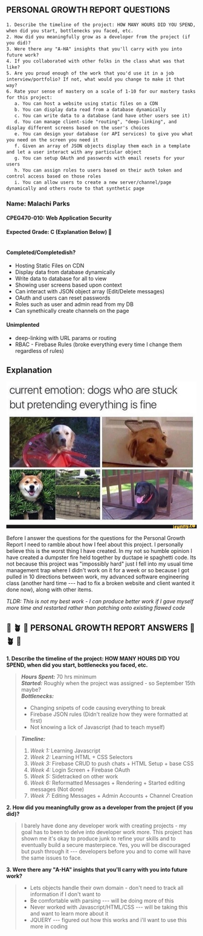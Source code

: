 ## PERSONAL GROWTH REPORT QUESTIONS ##
    1. Describe the timeline of the project: HOW MANY HOURS DID YOU SPEND, when did you start, bottlenecks you faced, etc.
    2. How did you meaningfully grow as a developer from the project (if you did)?
    3. Were there any "A-HA" insights that you'll carry with you into future work?
    4. If you collaborated with other folks in the class what was that like?
    5. Are you proud enough of the work that you'd use it in a job interview/portfolio? If not, what would you change to make it that way?
    6. Rate your sense of mastery on a scale of 1-10 for our mastery tasks for this project:
       a. You can host a website using static files on a CDN
       b. You can display data read from a database dynamically
       c. You can write data to a database (and have other users see it)
       d. You can manage client-side "routing", "deep-linking", and display different screens based on the user's choices
       e. You can design your database (or API services) to give you what you need on the screen you need it
       f. Given an array of JSON objects display them each in a template and let a user interact with any particular object
       g. You can setup OAuth and passwords with email resets for your users
       h. You can assign roles to users based on their auth token and control access based on those roles
       i. You can allow users to create a new server/channel/page dynamically and others route to that synthetic page


### Name: Malachi Parks ###
#### CPEG470-010: Web Application Security ####
#### Expected Grade: C (Explanation Below) :face_with_head_bandage: </br> </br> ####


#### Completed/Completedish? ####
* Hosting Static Files on CDN
* Display data from database dynamically
* Write data to database for all to view
* Showing user screens based upon context
* Can interact with JSON object array (Edit/Delete messages)
* OAuth and users can reset passwords
* Roles such as user and admin read from my DB
* Can synethically create channels on the page

#### Unimplented ####
* deep-linking with URL params  or routing
* RBAC - Firebase Rules (broke everything every time I change them regardless of rules)


## Explanation ##

![How I feel after this project](images/CurrentEmotions_Ifunny.jpg)

Before I answer the questions for the questions for the Personal Growth Report I need to ramble about how I feel about this project. I personally believe this is the worst thing I have created. In my not so humble opinion I have created a dumpster fire held together by ductape ie spaghetti code. Its not because this project was "impossibly hard" just I fell into my usual time management trap where I didn't work on it for a week or so because I got pulled in 10 directions between work, my advanced software engineering class (another hard time --- had to fix a broken website and client wanted it done now), along with other items.  

*TLDR: This is not my best work - I can produce better work if I gave myself more time and restarted rather than patching onto existing flawed code*

## :seedling: :potted_plant: :evergreen_tree: PERSONAL GROWTH REPORT ANSWERS :evergreen_tree:  :potted_plant: :seedling:</br>

**1. Describe the timeline of the project: HOW MANY HOURS DID YOU SPEND, when did you start, bottlenecks you faced, etc.**

> *__Hours Spent:__* 70 hrs minimum </br>
> *__Started:__* Roughly when the project was assigned - so September 15th maybe? </br>
> *__Bottlenecks:__*
>   * Changing snipets of code causing everything to break
>   * Firebase JSON rules (Didn't realize how they were formatted at first)
>   * Not knowing a lick of Javascript (had to teach myself) </br>

> *__Timeline:__*
>   1. *Week 1:* Learning Javascript
>   2. *Week 2:* Learning HTML + CSS Selectors
>   3. *Week 3:* Firebase CRUD to push chats + HTML Setup + base CSS
>   4. *Week 4:* Login Screen + Firebase OAuth
>   5. *Week 5:* Sidetracked on other work
>   6. *Week 6:* Reformatted Messages + Rendering + Started editing messages (Not done)
>   7. *Week 7:* Editing Messages + Admin Accounts + Channel Creation

**2. How did you meaningfully grow as a developer from the project (if you did)?**

> I barely have done any developer work with creating projects - my goal has to been to delve into developer work more.
> This project has shown me it's okay to produce junk to refine your skills and to eventually build a secure masterpiece.
> Yes, you will be discouraged but push through it --- developers before you and to come will have the same issues to face.

**3. Were there any "A-HA" insights that you'll carry with you into future work?**

> * Lets objects handle their own domain - don't need to track all information if I don't want to
> * Be comfortable with parsing --- will be doing more of this
> * Never worked with Javascript/HTML/CSS --- will be taking this and want to learn more about it
> * JQUERY   --- figured out how this works and i'll want to use this more in coding